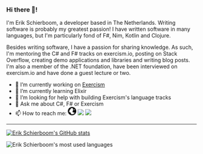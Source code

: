 ### Hi there 👋!

I'm Erik Schierboom, a developer based in The Netherlands. Writing software is probably my greatest passion! I have written software in many languages, but I'm particularly fond of F#, Nim, Kotlin and Clojure.

Besides writing software, I have a passion for sharing knowledge. As such, I'm mentoring the C# and F# tracks on exercism.io, posting on Stack Overflow, creating demo applications and libraries and writing blog posts. I'm also a member of the .NET foundation, have been interviewed on exercism.io and have done a guest lecture or two.

- 🔭 I’m currently working on [Exercism](https://exercism.org)
- 🌱 I’m currently learning Elixir
- 🤔 I’m looking for help with building Exercism's language tracks
- 💬 Ask me about C#, F# or Exercism
- 📫 How to reach me: 
  [<img src="https://raw.githubusercontent.com/iconic/open-iconic/master/svg/globe.svg" width="22" />](https://www.erikschierboom.com/) [<img src="https://camo.githubusercontent.com/eacc870029bca30353239d9d629076ba4c18de75/68747470733a2f2f63646e2e6a7364656c6976722e6e65742f6e706d2f73696d706c652d69636f6e734076332f69636f6e732f747769747465722e737667" width="22" />](https://twitter.com/ErikSchierboom) [<img src="https://camo.githubusercontent.com/b65faae8871ebbdb99790f2644ea7f3c89800b0c/68747470733a2f2f63646e2e6a7364656c6976722e6e65742f6e706d2f73696d706c652d69636f6e734076332f69636f6e732f6c696e6b6564696e2e737667" width="22" />](https://www.linkedin.com/in/erikschierboom/)

---

[![Erik Schierboom's GitHub stats](https://github-readme-stats.vercel.app/api?username=erikschierboom)](https://github.com/anuraghazra/github-readme-stats)

![Erik Schierboom's most used languages](https://github-readme-stats.sabesansathananthan.vercel.app/api/top-langs/?username=erikschierboom&layout=compact&theme=radical)
